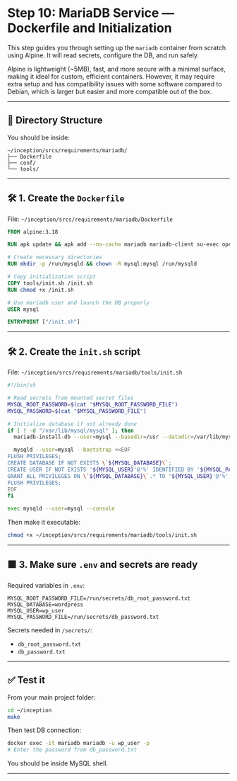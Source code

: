 
# Step 10: MariaDB Service — Dockerfile and Initialization

This step guides you through setting up the `mariadb` container from scratch using Alpine. It will read secrets, configure the DB, and run safely.

Alpine is lightweight (~5MB), fast, and more secure with a minimal surface, making it ideal for custom, efficient containers. However, it may require extra setup and has compatibility issues with some software compared to Debian, which is larger but easier and more compatible out of the box.

---

## 📁 Directory Structure

You should be inside:
```
~/inception/srcs/requirements/mariadb/
├── Dockerfile
├── conf/
└── tools/
```

---

## 🛠️ 1. Create the `Dockerfile`

File: `~/inception/srcs/requirements/mariadb/Dockerfile`

```Dockerfile
FROM alpine:3.18

RUN apk update && apk add --no-cache mariadb mariadb-client su-exec openrc

# Create necessary directories
RUN mkdir -p /run/mysqld && chown -R mysql:mysql /run/mysqld

# Copy initialization script
COPY tools/init.sh /init.sh
RUN chmod +x /init.sh

# Use mariadb user and launch the DB properly
USER mysql

ENTRYPOINT ["/init.sh"]
```

---

## 🛠️ 2. Create the `init.sh` script

File: `~/inception/srcs/requirements/mariadb/tools/init.sh`

```bash
#!/bin/sh

# Read secrets from mounted secret files
MYSQL_ROOT_PASSWORD=$(cat "$MYSQL_ROOT_PASSWORD_FILE")
MYSQL_PASSWORD=$(cat "$MYSQL_PASSWORD_FILE")

# Initialize database if not already done
if [ ! -d "/var/lib/mysql/mysql" ]; then
  mariadb-install-db --user=mysql --basedir=/usr --datadir=/var/lib/mysql

  mysqld --user=mysql --bootstrap <<EOF
FLUSH PRIVILEGES;
CREATE DATABASE IF NOT EXISTS \`${MYSQL_DATABASE}\`;
CREATE USER IF NOT EXISTS '${MYSQL_USER}'@'%' IDENTIFIED BY '${MYSQL_PASSWORD}';
GRANT ALL PRIVILEGES ON \`${MYSQL_DATABASE}\`.* TO '${MYSQL_USER}'@'%';
FLUSH PRIVILEGES;
EOF
fi

exec mysqld --user=mysql --console
```

Then make it executable:

```bash
chmod +x ~/inception/srcs/requirements/mariadb/tools/init.sh
```

---

## 🟩 3. Make sure `.env` and secrets are ready

Required variables in `.env`:
```
MYSQL_ROOT_PASSWORD_FILE=/run/secrets/db_root_password.txt
MYSQL_DATABASE=wordpress
MYSQL_USER=wp_user
MYSQL_PASSWORD_FILE=/run/secrets/db_password.txt
```

Secrets needed in `/secrets/`:
- `db_root_password.txt`
- `db_password.txt`

---

## ✅ Test it

From your main project folder:

```bash
cd ~/inception
make
```

Then test DB connection:

```bash
docker exec -it mariadb mariadb -u wp_user -p
# Enter the password from db_password.txt
```

You should be inside MySQL shell.

---
